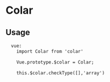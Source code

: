 # Colar #
## Usage ##
```html
  vue:
    import Colar from 'colar'

    Vue.prototype.$colar = Colar;

    this.$colar.checkType([],'array')
```